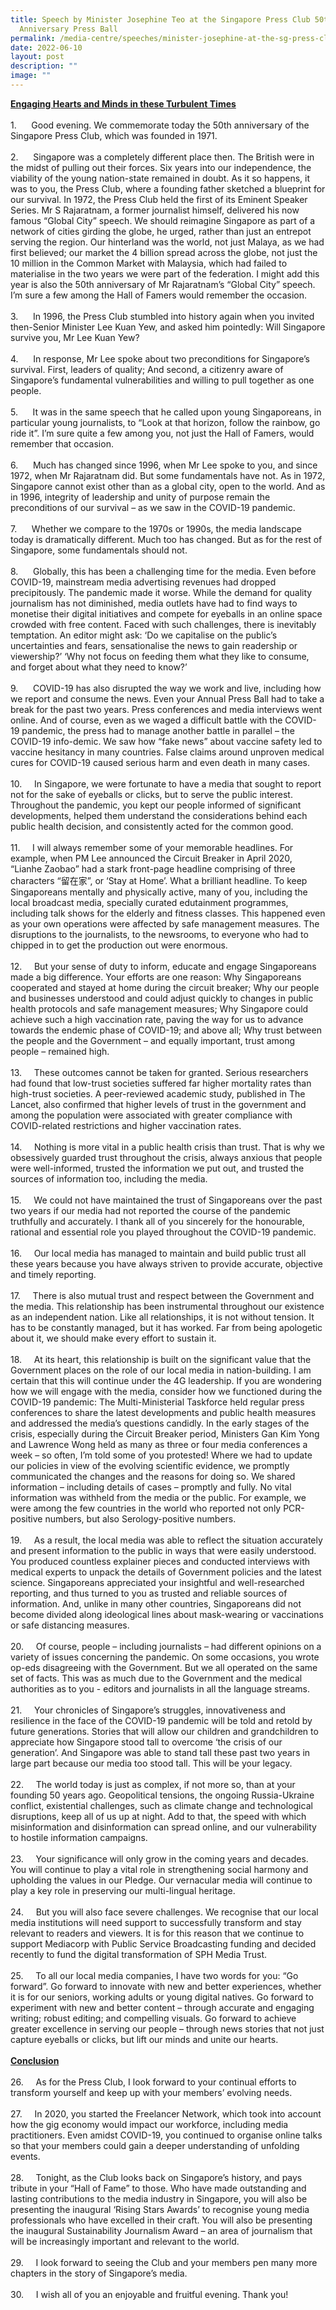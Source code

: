 ```yaml
---
title: Speech by Minister Josephine Teo at the Singapore Press Club 50th
  Anniversary Press Ball
permalink: /media-centre/speeches/minister-josephine-at-the-sg-press-club-50th-anniversary/
date: 2022-06-10
layout: post
description: ""
image: ""
---
```

<p><strong><span style="text-decoration: underline;">Engaging Hearts and Minds in these Turbulent Times</span></strong> <br>
<br>
1.<span style="white-space: pre;">		</span>Good evening. We commemorate today the 50th anniversary of the Singapore Press Club, which was founded in 1971. <br>
<br>
2.<span style="white-space: pre;">		</span>Singapore was a completely different place then. The British were in the midst of pulling out their forces. Six years into our independence, the viability of the young nation-state remained in doubt. As it so happens, it was to you, the Press Club, where a founding father sketched a blueprint for our survival. In 1972, the Press Club held the first of its Eminent Speaker Series. Mr S Rajaratnam, a former journalist himself, delivered his now famous “Global City” speech. We should reimagine Singapore as part of a network of cities girding the globe, he urged, rather than just an entrepot serving the region. Our hinterland was the world, not just Malaya, as we had first believed; our market the 4 billion spread across the globe, not just the 10 million in the Common Market with Malaysia, which had failed to materialise in the two years we were part of the federation. I might add this year is also the 50th anniversary of Mr Rajaratnam’s “Global City” speech. I’m sure a few among the Hall of Famers would remember the occasion. <br>
<br>
3.<span style="white-space: pre;">		</span>In 1996, the Press Club stumbled into history again when you invited then-Senior Minister Lee Kuan Yew, and asked him pointedly: Will Singapore survive you, Mr Lee Kuan Yew? <br>
<br>
4.<span style="white-space: pre;">		</span>In response, Mr Lee spoke about two preconditions for Singapore’s survival. First, leaders of quality; And second, a citizenry aware of Singapore’s fundamental vulnerabilities and willing to pull together as one people. <br>
<br>
5.<span style="white-space: pre;">		</span>It was in the same speech that he called upon young Singaporeans, in particular young journalists, to “Look at that horizon, follow the rainbow, go ride it”. I’m sure quite a few among you, not just the Hall of Famers, would remember that occasion. <br>
<br>
6.<span style="white-space: pre;">		</span>Much has changed since 1996, when Mr Lee spoke to you, and since 1972, when Mr Rajaratnam did. But some fundamentals have not. As in 1972, Singapore cannot exist other than as a global city, open to the world. And as in 1996, integrity of leadership and unity of purpose remain the preconditions of our survival – as we saw in the COVID-19 pandemic. <br>
<br>
7.<span style="white-space: pre;">		</span>Whether we compare to the 1970s or 1990s, the media landscape today is dramatically different. Much too has changed. But as for the rest of Singapore, some fundamentals should not. <br>
<br>
8.<span style="white-space: pre;">		</span>Globally, this has been a challenging time for the media. Even before COVID-19, mainstream media advertising revenues had dropped precipitously. The pandemic made it worse. While the demand for quality journalism has not diminished, media outlets have had to find ways to monetise their digital initiatives and compete for eyeballs in an online space crowded with free content. Faced with such challenges, there is inevitably temptation. An editor might ask: ‘Do we capitalise on the public’s uncertainties and fears, sensationalise the news to gain readership or viewership?’ ‘Why not focus on feeding them what they like to consume, and forget about what they need to know?’ <br>
<br>
9.<span style="white-space: pre;">		</span>COVID-19 has also disrupted the way we work and live, including how we report and consume the news. Even your Annual Press Ball had to take a break for the past two years. Press conferences and media interviews went online. And of course, even as we waged a difficult battle with the COVID-19 pandemic, the press had to manage another battle in parallel – the COVID-19 info-demic. We saw how “fake news” about vaccine safety led to vaccine hesitancy in many countries. False claims around unproven medical cures for COVID-19 caused serious harm and even death in many cases. <br>
<br>
10.<span style="white-space: pre;">		</span>In Singapore, we were fortunate to have a media that sought to report not for the sake of eyeballs or clicks, but to serve the public interest. Throughout the pandemic, you kept our people informed of significant developments, helped them understand the considerations behind each public health decision, and consistently acted for the common good. <br>
<br>
11.<span style="white-space: pre;">		</span>I will always remember some of your memorable headlines. For example, when PM Lee announced the Circuit Breaker in April 2020, “Lianhe Zaobao” had a stark front-page headline comprising of three characters “留在家”, or ‘Stay at Home’. What a brilliant headline. To keep Singaporeans mentally and physically active, many of you, including the local broadcast media, specially curated edutainment programmes, including talk shows for the elderly and fitness classes. This happened even as your own operations were affected by safe management measures. The disruptions to the journalists, to the newsrooms, to everyone who had to chipped in to get the production out were enormous. <br>
<br>
12.<span style="white-space: pre;">		</span>But your sense of duty to inform, educate and engage Singaporeans made a big difference. Your efforts are one reason: Why Singaporeans cooperated and stayed at home during the circuit breaker; Why our people and businesses understood and could adjust quickly to changes in public health protocols and safe management measures; Why Singapore could achieve such a high vaccination rate, paving the way for us to advance towards the endemic phase of COVID-19; and above all; Why trust between the people and the Government – and equally important, trust among people – remained high. <br>
<br>
13.<span style="white-space: pre;">		</span>These outcomes cannot be taken for granted. Serious researchers had found that low-trust societies suffered far higher mortality rates than high-trust societies. A peer-reviewed academic study, published in The Lancet, also confirmed that higher levels of trust in the government and among the population were associated with greater compliance with COVID-related restrictions and higher vaccination rates. <br>
<br>
14.<span style="white-space: pre;">		</span>Nothing is more vital in a public health crisis than trust. That is why we obsessively guarded trust throughout the crisis, always anxious that people were well-informed, trusted the information we put out, and trusted the sources of information too, including the media. <br>
<br>
15.<span style="white-space: pre;">		</span>We could not have maintained the trust of Singaporeans over the past two years if our media had not reported the course of the pandemic truthfully and accurately. I thank all of you sincerely for the honourable, rational and essential role you played throughout the COVID-19 pandemic. <br>
<br>
16.<span style="white-space: pre;">		</span>Our local media has managed to maintain and build public trust all these years because you have always striven to provide accurate, objective and timely reporting. <br>
<br>
17.<span style="white-space: pre;">		</span>There is also mutual trust and respect between the Government and the media. This relationship has been instrumental throughout our existence as an independent nation. Like all relationships, it is not without tension. It has to be constantly managed, but it has worked. Far from being apologetic about it, we should make every effort to sustain it. <br>
<br>
18.<span style="white-space: pre;">		</span>At its heart, this relationship is built on the significant value that the Government places on the role of our local media in nation-building. I am certain that this will continue under the 4G leadership. If you are wondering how we will engage with the media, consider how we functioned during the COVID-19 pandemic: The Multi-Ministerial Taskforce held regular press conferences to share the latest developments and public health measures and addressed the media’s questions candidly. In the early stages of the crisis, especially during the Circuit Breaker period, Ministers Gan Kim Yong and Lawrence Wong held as many as three or four media conferences a week – so often, I’m told some of you protested! Where we had to update our policies in view of the evolving scientific evidence, we promptly communicated the changes and the reasons for doing so. We shared information – including details of cases – promptly and fully. No vital information was withheld from the media or the public. For example, we were among the few countries in the world who reported not only PCR-positive numbers, but also Serology-positive numbers. <br>
<br>
19.<span style="white-space: pre;">		</span>As a result, the local media was able to reflect the situation accurately and present information to the public in ways that were easily understood. You produced countless explainer pieces and conducted interviews with medical experts to unpack the details of Government policies and the latest science. Singaporeans appreciated your insightful and well-researched reporting, and thus turned to you as trusted and reliable sources of information. And, unlike in many other countries, Singaporeans did not become divided along ideological lines about mask-wearing or vaccinations or safe distancing measures. <br>
<br>
20.<span style="white-space: pre;">		</span>Of course, people – including journalists – had different opinions on a variety of issues concerning the pandemic. On some occasions, you wrote op-eds disagreeing with the Government. But we all operated on the same set of facts. This was as much due to the Government and the medical authorities as to you - editors and journalists in all the language streams. <br>
<br>
21.<span style="white-space: pre;">		</span>Your chronicles of Singapore’s struggles, innovativeness and resilience in the face of the COVID-19 pandemic will be told and retold by future generations. Stories that will allow our children and grandchildren to appreciate how Singapore stood tall to overcome ‘the crisis of our generation’. And Singapore was able to stand tall these past two years in large part because our media too stood tall. This will be your legacy. <br>
<br>
22.<span style="white-space: pre;">		</span>The world today is just as complex, if not more so, than at your founding 50 years ago. Geopolitical tensions, the ongoing Russia-Ukraine conflict, existential challenges, such as climate change and technological disruptions, keep all of us up at night. Add to that, the speed with which misinformation and disinformation can spread online, and our vulnerability to hostile information campaigns. <br>
<br>
23.<span style="white-space: pre;">		</span>Your significance will only grow in the coming years and decades. You will continue to play a vital role in strengthening social harmony and upholding the values in our Pledge. Our vernacular media will continue to play a key role in preserving our multi-lingual heritage. <br>
<br>
24.<span style="white-space: pre;">		</span>But you will also face severe challenges. We recognise that our local media institutions will need support to successfully transform and stay relevant to readers and viewers. It is for this reason that we continue to support Mediacorp with Public Service Broadcasting funding and decided recently to fund the digital transformation of SPH Media Trust. <br>
<br>
25.<span style="white-space: pre;">		</span>To all our local media companies, I have two words for you: “Go forward”. Go forward to innovate with new and better experiences, whether it is for our seniors, working adults or young digital natives. Go forward to experiment with new and better content – through accurate and engaging writing; robust editing; and compelling visuals. Go forward to achieve greater excellence in serving our people – through news stories that not just capture eyeballs or clicks, but lift our minds and unite our hearts. <br>
<br>
<strong><span style="text-decoration: underline;">Conclusion</span></strong> <br>
<br>
26.<span style="white-space: pre;">		</span>As for the Press Club, I look forward to your continual efforts to transform yourself and keep up with your members’ evolving needs. <br>
<br>
27.<span style="white-space: pre;">		</span>In 2020, you started the Freelancer Network, which took into account how the gig economy would impact our workforce, including media practitioners. Even amidst COVID-19, you continued to organise online talks so that your members could gain a deeper understanding of unfolding events. <br>
<br>
28.<span style="white-space: pre;">		</span>Tonight, as the Club looks back on Singapore’s history, and pays tribute in your “Hall of Fame” to those. Who have made outstanding and lasting contributions to the media industry in Singapore, you will also be presenting the inaugural ‘Rising Stars Awards’ to recognise young media professionals who have excelled in their craft. You will also be presenting the inaugural Sustainability Journalism Award – an area of journalism that will be increasingly important and relevant to the world. <br>
<br>
29.<span style="white-space: pre;">		</span>I look forward to seeing the Club and your members pen many more chapters in the story of Singapore’s media. <br>
<br>
30.<span style="white-space: pre;">		</span>I wish all of you an enjoyable and fruitful evening. Thank you!</p>
<p>&nbsp;</p>